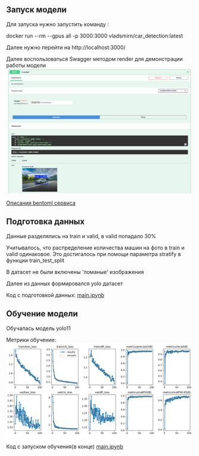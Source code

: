 ## Запуск модели

Для запуска нужно запустить команду :

docker run --rm --gpus all -p 3000:3000 vladsmirn/car_detection:latest

Далее нужно перейти на http://localhost:3000/

Далее воспользоваться Swagger методом render для демонстрации работы модели 
![alt text](https://github.com/VladSmirN/Complex_Systems/blob/master/2024-11-02_11-46_1.png) 

[Описания bentoml сервиса](https://github.com/VladSmirN/Complex_Systems/tree/master/inference/ml)

## Подготовка данных 
Данные разделялись на train и valid, в valid попадало 30%

Учитывалось, что распределение количества машин на фото в train и valid одинаковое. Это достигалось при помощи параметра stratify в функции train_test_split 

В датасет не были включены 'ломаные' изображения

Далее из данных формировался yolo датасет 

Код с подготовкой данных:
[main.ipynb](https://github.com/VladSmirN/Complex_Systems/blob/master/main.ipynb)

## Обучение модели
Обучалась модель yolo11 

Метрики обучение:
![alt text](https://github.com/VladSmirN/Complex_Systems/blob/master/results.png) 

Код с запуском обучения(в конце)
[main.ipynb](https://github.com/VladSmirN/Complex_Systems/blob/master/main.ipynb)
 
